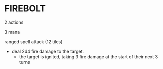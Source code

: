 # FIREBOLT

2 actions

3 mana 

ranged spell attack (12 tiles)

* deal 2d4 fire damage to the target.
    * the target is ignited, taking 3 fire damage at the start of their next 3 turns
  
